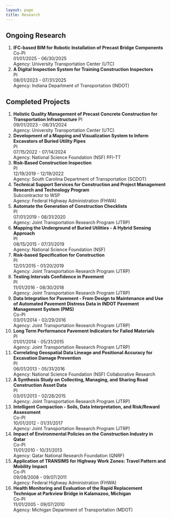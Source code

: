 ```yaml
---
layout: page
title: Research
---
```


## Ongoing Research
<ol>
  <li>
    <strong>IFC-based BIM for Robotic Installation of Precast Bridge Components</strong><br>
    Co-PI<br>
    01/01/2025 - 06/30/2025<br>
    Agency: University Transportation Center (UTC)
  </li>
  <li>
    <strong>A Digital Inspection System for Training Construction Inspectors</strong><br>
    PI<br>
    08/01/2023 - 07/31/2025<br>
    Agency: Indiana Department of Transportation (INDOT)
  </li>
</ol>

## Completed Projects
<ol>
  <li>
    <strong>Holistic Quality Management of Precast Concrete Construction for Transportation Infrastructure</strong>
    PI<br>
    09/01/2023 - 08/31/2024<br>
    Agency: University Transportation Center (UTC)
  <li>
    <strong>Development of a Mapping and Visualization System to Inform Excavators of Buried Utility Pipes</strong><br>
    PI<br>
    07/15/2022 - 07/14/2024<br>
    Agency: National Science Foundation (NSF) PFI-TT​
  </li>
  <li>
    <strong>Risk-Based Construction Inspection</strong><br>
    PI<br>
    12/19/2019 - 12/19/2022<br>
    Agency: South Carolina Department of Transportation (SCDOT)
  </li>
  <li>
    <strong>Technical Support Services for Construction and Project Management Research and Technology Program</strong><br>
    Subcontractor to WSP<br>
    Agency: Federal Highway Administration (FHWA)
  </li>
  <li>
    <strong>Automate the Generation of Construction Checklists</strong><br>
    PI<br>
    07/01/2019 - 08/31/2020<br>
    Agency: Joint Transportation Research Program (JTRP)
  </li>
  <li>
    <strong>Mapping the Underground of Buried Utilities - A Hybrid Sensing Approach</strong><br>
    PI<br>
    08/15/2015 - 07/31/2019<br>
    Agency: National Science Foundation (NSF)
  </li>
  <li>
    <strong>Risk-based Specification for Construction</strong><br>
    PI<br>
    12/01/2015 - 01/20/2019<br>
    Agency: Joint Transportation Research Program (JTRP)
  </li>
  <li>
    <strong>Testing Intervals Confidence in Pavement</strong><br>
    PI<br>
    11/01/2016 - 08/30/2018<br>
    Agency: Joint Transportation Research Program (JTRP)
  </li>
  <li>
    <strong>Data Integration for Pavement - From Design to Maintenance and Use of Automated Pavement Distress Data in INDOT Pavement Management System (PMS)</strong><br>
    Co-PI<br>
    03/01/2014 - 02/29/2016<br>
    Agency: Joint Transportation Research Program (JTRP)
  </li>
  <li>
    <strong>Long Term Performance Pavement Indicators for Failed Materials</strong><br>
    PI<br>
    01/01/2014 - 05/31/2015<br>
    Agency: Joint Transportation Research Program (JTRP)
  </li>
  <li>
    <strong>Correlating Geospatial Data Lineage and Positional Accuracy for Excavation Damage Prevention</strong><br>
    PI<br>
    06/01/2013 - 05/31/2016<br>
    Agency: National Science Foundation (NSF) Collaborative Research
  </li>
  <li>
    <strong>A Synthesis Study on Collecting, Managing, and Sharing Road Construction Asset Data</strong><br>
    PI<br>
    03/01/2013 - 02/28/2015<br>
    Agency: Joint Transportation Research Program (JTRP)
  </li>
  <li>
    <strong>Intelligent Compaction - Soils, Data Interpretation, and Risk/Reward Assessment</strong><br>
    Co-PI<br>
    10/01/2012 - 01/31/2017<br>
    Agency: Joint Transportation Research Program (JTRP)
  </li>
  <li>
    <strong>Impact of Environmental Policies on the Construction Industry in Qatar</strong><br>
    Co-PI<br>
    11/01/2010 - 10/31/2013<br>
    Agency: Qatar National Research Foundation (QNRF)
  </li>
  <li>
    <strong>Application of TRANSIMS for Highway Work Zones: Travel Pattern and Mobility Impact</strong><br>
    Co-PI<br>
    09/08/2008 - 09/07/2011<br>
    Agency: Federal Highway Administration (FHWA)
  </li>
  <li>
    <strong>Health Monitoring and Evaluation of the Rapid Replacement Technique at Parkview Bridge in Kalamazoo, Michigan</strong><br>
    Co-PI<br>
    11/01/2005 - 09/07/2010<br>
    Agency: Michigan Department of Transportation (MDOT)
  </li>
</ol>
